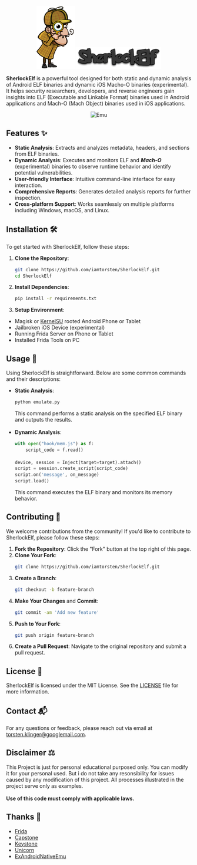 <p align="center">
  <img src="assets/Sherlock.png" alt="SherlockElf" width="104" height="171"/>
  <img src="assets/Font.png" alt="SherlockElf" width="233" height="60"/>
</p>

**SherlockElf** is a powerful tool designed for both static and dynamic analysis of Android ELF binaries and dynamic iOS Macho-O binaries (experimental). It helps security researchers, developers, and reverse engineers gain insights into ELF (Executable and Linkable Format) binaries used in Android applications and Mach-O (Mach Object) binaries used in iOS applications.
<br>
<p align="center">
  <img src="assets/Emu.gif" alt="Emu"/>
</p>

## Features ✨

- **Static Analysis**: Extracts and analyzes metadata, headers, and sections from ELF binaries.
- **Dynamic Analysis**: Executes and monitors ELF and ***Mach-O*** (experimental) binaries to observe runtime behavior and identify potential vulnerabilities.
- **User-friendly Interface**: Intuitive command-line interface for easy interaction.
- **Comprehensive Reports**: Generates detailed analysis reports for further inspection.
- **Cross-platform Support**: Works seamlessly on multiple platforms including Windows, macOS, and Linux.

## Installation 🛠️

To get started with SherlockElf, follow these steps:

1. **Clone the Repository**:
    ```bash
    git clone https://github.com/iamtorsten/SherlockElf.git
    cd SherlockElf
    ```

2. **Install Dependencies**:
    ```bash
    pip install -r requirements.txt
    ```

3. **Setup Environment**:
- Magisk or [KernelSU](https://github.com/tiann/KernelSU) rooted Android Phone or Tablet
- Jailbroken iOS Device (experimental)
- Running Frida Server on Phone or Tablet
- Installed Frida Tools on PC

## Usage 🚀

Using SherlockElf is straightforward. Below are some common commands and their descriptions:

- **Static Analysis**:
    ```bash
    python emulate.py
    ```
    This command performs a static analysis on the specified ELF binary and outputs the results.
<br><br>
- **Dynamic Analysis**:
    ```python
    with open("hook/mem.js") as f:
        script_code = f.read()

    device, session = Inject(target=target).attach()
    script = session.create_script(script_code)
    script.on('message', on_message)
    script.load()
    ```
    This command executes the ELF binary and monitors its memory behavior.

## Contributing 🤝

We welcome contributions from the community! If you'd like to contribute to SherlockElf, please follow these steps:

1. **Fork the Repository**: Click the "Fork" button at the top right of this page.
2. **Clone Your Fork**:
    ```bash
    git clone https://github.com/iamtorsten/SherlockElf.git
    ```
3. **Create a Branch**:
    ```bash
    git checkout -b feature-branch
    ```
4. **Make Your Changes** and **Commit**:
    ```bash
    git commit -am 'Add new feature'
    ```
5. **Push to Your Fork**:
    ```bash
    git push origin feature-branch
    ```
6. **Create a Pull Request**: Navigate to the original repository and submit a pull request.

## License 📜

SherlockElf is licensed under the MIT License. See the [LICENSE](https://github.com/iamtorsten/SherlockElf/blob/main/LICENSE) file for more information.

## Contact 📬

For any questions or feedback, please reach out via email at [torsten.klinger@googlemail.com](mailto:torsten.klinger@googlemail.com).

## Disclaimer ⚖️

This Project is just for personal educational purposed only. You can modify it for your personal used. But i do not take any resonsibility for issues caused by any modification of this project. All processes illustrated in the project serve only as examples. <br><br>**Use of this code must comply with applicable laws.**

## Thanks 🙏

- [Frida](https://github.com/frida/frida)
- [Capstone](https://www.capstone-engine.org)
- [Keystone](https://docs.openstack.org/keystone/latest/#top)
- [Unicorn](https://www.unicorn-engine.org/)
- [ExAndroidNativeEmu](https://github.com/maiyao1988/ExAndroidNativeEmu)

